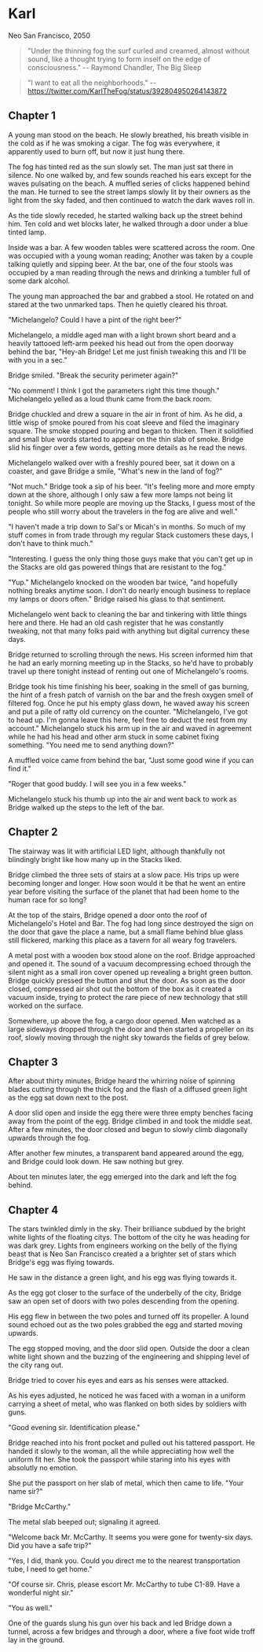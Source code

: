 # Karl

Neo San Francisco, 2050

 > "Under the thinning fog the surf curled and creamed, almost without sound, like a thought trying to form inself on the edge of consciousness." -- Raymond Chandler, The Big Sleep 

> "I want to eat all the neighborhoods." -- https://twitter.com/KarlTheFog/status/392804950264143872

## Chapter 1

A young man stood on the beach. He slowly breathed, his breath visible in the cold as if he was smoking a cigar. The fog was everywhere, it apparently used to burn off, but now it just hung there.

The fog has tinted red as the sun slowly set. The man just sat there in silence. No one walked by, and few sounds reached his ears except for the waves pulsating on the beach. A muffled series of clicks happened behind the man. He turned to see the street lamps slowly lit by their owners as the light from the sky faded, and then continued to watch the dark waves roll in.

As the tide slowly receded, he started walking back up the street behind him. Ten cold and wet blocks later, he walked through a door under a blue tinted lamp.

Inside was a bar. A few wooden tables were scattered across the room. One was occupied with a young woman reading; Another was taken by a couple talking quietly and sipping beer. At the bar, one of the four stools was occupied by a man reading through the news and drinking a tumbler full of some dark alcohol.

The young man approached the bar and grabbed a stool. He rotated on and stared at the two unmarked taps. Then he quietly cleared his throat.

"Michelangelo? Could I have a pint of the right beer?"

Michelangelo, a middle aged man with a light brown short beard and a heavily tattooed left-arm peeked his head out from the open doorway behind the bar, "Hey-ah Bridge! Let me just finish tweaking this and I'll be with you in a sec."

Bridge smiled. "Break the security perimeter again?"

"No comment! I think I got the parameters right this time though." Michelangelo yelled as a loud thunk came from the back room.

Bridge chuckled and drew a square in the air in front of him. As he did, a little wisp of smoke poured from his coat sleeve and filed the imaginary square. The smoke stopped pouring and began to thicken. Then it solidified and small blue words started to appear on the thin slab of smoke. Bridge slid his finger over a few words, getting more details as he read the news.

Michelangelo walked over with a freshly poured beer, sat it down on a coaster, and gave Bridge a smile, "What's new in the land of fog?"

"Not much." Bridge took a sip of his beer. "It's feeling more and more empty down at the shore, although I only saw a few more lamps not being lit tonight. So while more people are moving up the Stacks, I guess most of the people who still worry about the travelers in the fog are alive and well."

"I haven't made a trip down to Sal's or Micah's in months. So much of my stuff comes in from trade through my regular Stack customers these days, I don't have to think much."

"Interesting. I guess the only thing those guys make that you can't get up in the Stacks are old gas powered things that are resistant to the fog."

"Yup." Michelangelo knocked on the wooden bar twice, "and hopefully nothing breaks anytime soon. I don't do nearly enough business to replace my lamps or doors often." Bridge raised his glass to that sentiment.

Michelangelo went back to cleaning the bar and tinkering with little things here and there. He had an old cash register that he was constantly tweaking, not that many folks paid with anything but digital currency these days.

Bridge returned to scrolling through the news. His screen informed him that he had an early morning meeting up in the Stacks, so he'd have to probably travel up there tonight instead of renting out one of Michelangelo's rooms.

Bridge took his time finishing his beer, soaking in the smell of gas burning, the hint of a fresh patch of varnish on the bar and the fresh oxygen smell of filtered fog. Once he put his empty glass down, he waved away his screen and put a pile of ratty old currency on the counter. "Michelangelo, I've got to head up. I'm gonna leave this here, feel free to deduct the rest from my account." Michelangelo stuck his arm up in the air and waved in agreement while he had his head and other arm stuck in some cabinet fixing something. "You need me to send anything down?"

A muffled voice came from behind the bar, "Just some good wine if you can find it."

"Roger that good buddy. I will see you in a few weeks."

Michelangelo stuck his thumb up into the air and went back to work as Bridge walked up the steps to the left of the bar.

## Chapter 2

The stairway was lit with artificial LED light, although thankfully not blindingly bright like how many up in the Stacks liked.

Bridge climbed the three sets of stairs at a slow pace. His trips up were becoming longer and longer. How soon would it be that he went an entire year before visiting the surface of the planet that had been home to the human race for so long?

At the top of the stairs, Bridge opened a door onto the roof of Michelangelo's Hotel and Bar. The fog had long since destroyed the sign on the door that gave the place a name, but a small flame behind blue glass still flickered, marking this place as a tavern for all weary fog travelers.

A metal post with a wooden box stood alone on the roof. Bridge approached and opened it. The sound of a vacuum decompressing echoed through the silent night as a small iron cover opened up revealing a bright green button. Bridge quickly pressed the button and shut the door. As soon as the door closed, compressed air shot out the bottom of the box as it created a vacuum inside, trying to protect the rare piece of new technology that still worked on the surface.

Somewhere, up above the fog, a cargo door opened. Men watched as  a large sideways dropped through the door and then started a propeller on its roof, slowly moving through the night sky towards the fields of grey below.

## Chapter 3

After about thirty minutes, Bridge heard the whirring noise of spinning blades cutting through the thick fog and the flash of a diffused green light as the egg sat down next to the post.

A door slid open and inside the egg there were three empty benches facing away from the point of the egg. Bridge climbed in and took the middle seat. After a few minutes, the door closed and begun to slowly climb diagonally upwards through the fog. 

After another few minutes, a transparent band appeared around the egg, and Bridge could look down. He saw nothing but grey.

About ten minutes later, the egg emerged into the dark and left the fog behind.

## Chapter 4

The stars twinkled dimly in the sky. Their brilliance subdued by the bright white lights of the floating citys. The bottom of the city he was heading for was dark grey. Lights from engineers working on the belly of the flying beast that is Neo San Francisco created a a brighter set of stars which Bridge's egg was flying towards.

He saw in the distance a green light, and his egg was flying towards it.

As the egg got closer to the surface of the underbelly of the city, Bridge saw an open set of doors with two poles descending from the opening.

His egg flew in between the two poles and turned off its propeller. A lound sound echoed out as the two poles grabbed the egg and started moving upwards.

The egg stopped moving, and the door slid open. Outside the door a clean white light shown and the buzzing of the engineering and shipping level of the city rang out.

Bridge tried to cover his eyes and ears as his senses were attacked.

As his eyes adjusted, he noticed he was faced with a woman in a uniform carrying a sheet of metal, who was flanked on both sides by soldiers with guns.

"Good evening sir. Identification please."

Bridge reached into his front pocket and pulled out his tattered passport. He handed it slowly to the woman, all the while appreciating how well the uniform fit her. She took the passport while staring into his eyes with absolutly no emotion.

She put the passport on her slab of metal, which then came to life. "Your name sir?"

"Bridge McCarthy."

The metal slab beeped out; signaling it agreed.

"Welcome back Mr. McCarthy. It seems you were gone for twenty-six days. Did you have a safe trip?"

"Yes, I did, thank you. Could you direct me to the nearest transportation tube, I need to get home."

"Of course sir. Chris, please escort Mr. McCarthy to tube C1-89. Have a wonderful night sir."

"You as well."

One of the guards slung his gun over his back and led Bridge down a tunnel, across a few bridges and through a door, where a five foot wide troff lay in the ground.